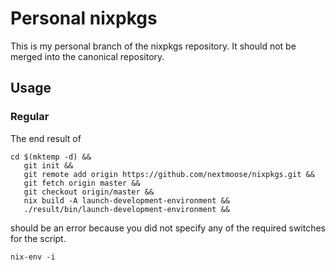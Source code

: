 # Personal nixpkgs

This is my personal branch of the nixpkgs repository.
It should not be merged into the canonical repository.

## Usage

### Regular

The end result of
```
cd $(mktemp -d) &&
   git init &&
   git remote add origin https://github.com/nextmoose/nixpkgs.git &&
   git fetch origin master &&
   git checkout origin/master &&
   nix build -A launch-development-environment &&
   ./result/bin/launch-development-environment &&
```
should be an error because you did not specify any of the required
switches for the script.

```
nix-env -i 
```
